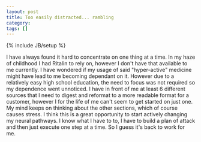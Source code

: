 ```yaml
---
layout: post
title: Too easily distracted... rambling
category: 
tags: []
---
```

{% include JB/setup %}

I have always found it hard to concentrate on one thing at a time.  In my haze of childhood I had Ritalin to rely on, however I don't have that available to me currently.  I have wondered if my usage of said "hyper-active" medicine might have lead to me becoming dependant on it.  However due to a relatively easy high school education, the need to focus was not required so my dependence went unnoticed.  I have in front of me at least 6 different sources that I need to digest and reformat to a more readable format for a customer, however I for the life of me can't seem to get started on just one.  My mind keeps on thinking about the other sections, which of course causes stress.  I think this is a great opportunity to start actively changing my neural pathways.  I know what I have to to, I have to build a plan of attack and then just execute one step at a time.  So I guess it's back to work for me.
